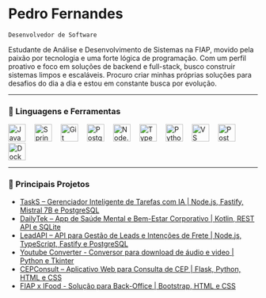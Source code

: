 # <b> Pedro Fernandes </b>
`Desenvolvedor de Software`

Estudante de Análise e Desenvolvimento de Sistemas na FIAP, movido pela paixão por tecnologia e uma forte lógica de programação. Com um perfil proativo e foco em soluções de backend e full-stack, busco construir sistemas limpos e escaláveis. Procuro criar minhas próprias soluções para desafios do dia a dia e estou em constante busca por evolução.

---

### <b> 🧰 Linguagens e Ferramentas </b>
<p align="left">
  <img src="https://cdn.jsdelivr.net/gh/devicons/devicon/icons/java/java-original.svg" alt="Java" width="35" height="35"/>&emsp;
  <img src="https://cdn.jsdelivr.net/gh/devicons/devicon/icons/spring/spring-original.svg" alt="Spring" width="35" height="35"/>&emsp;
  <img src="https://cdn.jsdelivr.net/gh/devicons/devicon/icons/git/git-original.svg" alt="Git" width="35" height="35"/>&emsp;
  <img src="https://cdn.jsdelivr.net/gh/devicons/devicon/icons/postgresql/postgresql-original.svg" alt="PostgreSQL" width="35" height="35"/>&emsp;
  <img src="https://cdn.jsdelivr.net/gh/devicons/devicon/icons/nodejs/nodejs-original.svg" alt="Node.js" width="35" height="35"/>&emsp;
  <img src="https://cdn.jsdelivr.net/gh/devicons/devicon/icons/typescript/typescript-original.svg" alt="TypeScript" width="35" height="35"/>&emsp;
  <img src="https://cdn.jsdelivr.net/gh/devicons/devicon/icons/python/python-original.svg" alt="Python" width="35" height="35"/>&emsp;
  <img src="https://cdn.jsdelivr.net/gh/devicons/devicon/icons/vscode/vscode-original.svg" alt="VS Code" width="35" height="35"/>&emsp;
  <img src="https://cdn.jsdelivr.net/gh/devicons/devicon/icons/postman/postman-original.svg" alt="Postman" width="35" height="35"/>&emsp;
  <img src="https://cdn.jsdelivr.net/gh/devicons/devicon/icons/docker/docker-original.svg" alt="Docker" width="35" height="35"/>
</p>

---

### <b> 🎯 Principais Projetos </b>
- [TaskS – Gerenciador Inteligente de Tarefas com IA | Node.js, Fastify, Mistral 7B e PostgreSQL](https://github.com/frpedro/task-s)
- [DailyTek – App de Saúde Mental e Bem-Estar Corporativo | Kotlin, REST API e SQLite](https://github.com/frpedro/daily-tek)
- [LeadAPI – API para Gestão de Leads e Intenções de Frete | Node.js, TypeScript, Fastify e PostgreSQL](https://github.com/frpedro/lead-api)
- [Youtube Converter - Conversor para download de áudio e video | Python e Tkinter](https://github.com/frpedro/ytb)
- [CEPConsult – Aplicativo Web para Consulta de CEP | Flask, Python, HTML e CSS](https://github.com/frpedro/cep-consult)
- [FIAP x IFood - Solução para Back-Office | Bootstrap, HTML e CSS](https://www.linkedin.com/posts/pedrofernandesh_desenvolvimentoweb-fiap-challenge-activity-7242530045313855489-QEgp?utm_source=share&utm_medium=member_desktop)
